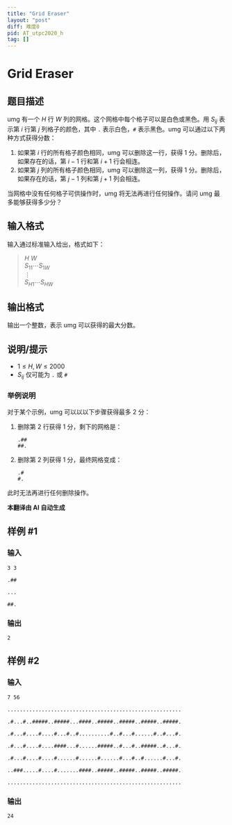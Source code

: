 ```yaml
---
title: "Grid Eraser"
layout: "post"
diff: 难度0
pid: AT_utpc2020_h
tag: []
---
```


# Grid Eraser

## 题目描述

umg 有一个 $H$ 行 $W$ 列的网格。这个网格中每个格子可以是白色或黑色。用 $S_{ij}$ 表示第 $i$ 行第 $j$ 列格子的颜色，其中 `.` 表示白色，`#` 表示黑色。umg 可以通过以下两种方式获得分数：

1. 如果第 $i$ 行的所有格子颜色相同，umg 可以删除这一行，获得 $1$ 分。删除后，如果存在的话，第 $i-1$ 行和第 $i+1$ 行会相连。
2. 如果第 $j$ 列的所有格子颜色相同，umg 可以删除这一列，获得 $1$ 分。删除后，如果存在的话，第 $j-1$ 列和第 $j+1$ 列会相连。

当网格中没有任何格子可供操作时，umg 将无法再进行任何操作。请问 umg 最多能够获得多少分？

## 输入格式

输入通过标准输入给出，格式如下：

> $H$ $W$  
$S_{11} \cdots S_{1W}$  
$\vdots$  
$S_{H1} \cdots S_{HW}$

## 输出格式

输出一个整数，表示 umg 可以获得的最大分数。

## 说明/提示

- $1 \leq H, W \leq 2000$
- $S_{ij}$ 仅可能为 `.` 或 `#`

### 举例说明

对于某个示例，umg 可以以以下步骤获得最多 $2$ 分：

1. 删除第 2 行获得 1 分，剩下的网格是：
   ```
   .##
   ##.
   ```
2. 删除第 2 列获得 1 分，最终网格变成：
   ```
   .#
   #.
   ```

此时无法再进行任何删除操作。

 **本翻译由 AI 自动生成**

## 样例 #1

### 输入

```
3 3
.##
...
##.
```

### 输出

```
2
```

## 样例 #2

### 输入

```
7 56
........................................................
.#...#..#####..#####...####..#####..#####..#####..#####.
.#...#....#....#...#..#..........#..#...#......#..#...#.
.#...#....#....####...#......#####..#...#..#####..#...#.
.#...#....#....#......#......#......#...#..#......#...#.
..###.....#....#.......####..#####..#####..#####..#####.
........................................................
```

### 输出

```
24
```

